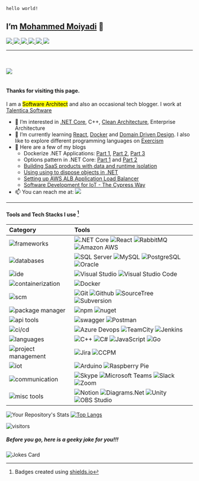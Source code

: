 `hello world!`
## I’m [Mohammed Moiyadi](https://mmoiyadi.github.io) 👋

<a href="https://www.linkedin.com/in/mmoiyadi/">
<img src="https://img.shields.io/badge/LinkedIn-0A66C2?style=flat&logo=linkedin">
</a>

<a href="https://medium.com/@mohammed-moiyadi">
<img src="https://img.shields.io/badge/Medium-000000?style=flat&logo=medium">
</a>

<a href="https://exercism.org/profiles/mmoiyadi">
<img src="https://img.shields.io/badge/Exercism-009CAB?style=flat&logo=exercism&logoColor=white">
</a>

<a href="https://www.reddit.com/user/MediocreSuggestion50">
<img src="https://img.shields.io/badge/Reddit-FF4500?style=flat&logo=reddit&logoColor=white">
</a>

<a href="https://mmoiyadi.github.io">
<img src="https://img.shields.io/badge/Website-brightgreen?style=flat&logo=google-chrome&logoColor=darkgreen">
</a>


<a href="https://app.pluralsight.com/profile/mmoiyadi">
<img src="https://img.shields.io/badge/Pluralsight-F15B2A?style=flat&logo=Pluralsight&logoColor=black">
</a>

---
<br><br>
<a href="https://about.me/mmoiyadi">
<img src="https://img.shields.io/badge/about-me-00A98F?style=for-the-badge">
</a>
<br><br>
#### Thanks for visiting this page. 

I am a <mark>Software Architect</mark> and also an occasional tech blogger. I work at [Talentica Software](https://www.talentica.com/)
- 👀 I’m interested in [.NET Core](https://github.com/dotnet/core), C++, [Clean Architecture](https://blog.cleancoder.com/uncle-bob/2012/08/13/the-clean-architecture.html), Enterprise Architecture
- 🌱 I’m currently learning [React](https://github.com/facebook/react), [Docker](https://www.docker.com/) and [Domain Driven Design](https://martinfowler.com/tags/domain%20driven%20design.html). I also like to explore different programming languages on [Exercism](https://exercism.org/)
- 📝 Here are a few of my blogs
  - Dockerize .NET Applications: [Part 1](https://www.talentica.com/blogs/dockerize-net-applications-part1/), [Part 2](https://www.talentica.com/blogs/dockerize-net-applications-part2/), [Part 3](https://www.talentica.com/blogs/dockerize-net-applications-part3/)
  - Options pattern in .NET Core: [Part 1](https://www.talentica.com/blogs/typed-configurations-in-net-core/) and [Part 2](https://www.talentica.com/blogs/change-notifications-and-named-options-using-options-pattern-in-net-core/)
  - [Building SaaS products with data and runtime isolation](https://www.talentica.com/blogs/develop-saas-product-with-data-run-time-isolation/)
  - [Using using to dispose objects in .NET](https://medium.com/me/stats/post/c64bb62d7d8b)
  - [Setting up AWS ALB Application Load Balancer](https://dev.to/mmoiyadi/setting-up-aws-alb-application-load-balancer-for-a-web-application-api-1p92)
  - [Software Development for IoT - The Cypress Way](https://www.talentica.com/blogs/development-tools-for-bluetooth-smart-applications-part-2/)
- 📫 You can reach me at: [<img src="https://img.shields.io/badge/-mohammed.moiyadi@gmail.com-EA4335?logo=gmail&style=social">](mailto:mohammed.moiyadi@gmail.com)

---

#### Tools and Tech Stacks I use [^badge]

| Category | Tools |
| :----------- | :----------- |
| ![frameworks](https://img.shields.io/badge/frameworks%20&%20libraries-white) | ![.NET Core](https://img.shields.io/badge/-.NET%20Core-512BD4?logo=dotnet) ![React](https://img.shields.io/badge/-React-61DAFB?logo=react&logoColor=white) ![RabbitMQ](https://img.shields.io/badge/-RabbitMQ-FF6600?logo=RabbitMQ&logoColor=white) ![Amazon AWS](https://img.shields.io/badge/-Amazon%20AWS-232F3E?logo=Amazon%20AWS) |
| ![databases](https://img.shields.io/badge/databases-white) | ![SQL Server](https://img.shields.io/badge/-SQL%20Server-CC2927?logo=Microsoft%20SQL%20Server) ![MySQL](https://img.shields.io/badge/-mysql-4479A1?logo=mysql&logoColor=white) ![PostgreSQL](https://img.shields.io/badge/postgresql-4169E1?logo=postgresql&logoColor=white) ![Oracle](https://img.shields.io/badge/Oracle-F80000?logo=oracle) |
| ![ide](https://img.shields.io/badge/ide-white) | ![Visual Studio](https://img.shields.io/badge/-Visual%20Studio-5C2D91?logo=Visual%20Studio) ![Visual Studio Code](https://img.shields.io/badge/-Visual%20Studio%20Code-007ACC?logo=Visual%20Studio%20Code) |
| ![containerization](https://img.shields.io/badge/containerization-white) | ![Docker](https://img.shields.io/badge/-docker-2496ED?logo=docker&logoColor=white) |
| ![scm](https://img.shields.io/badge/scm-white) | ![Git](https://img.shields.io/badge/-Git-F05032?logo=Git&logoColor=white) ![Github](https://img.shields.io/badge/-Github-181717?logo=Github) ![SourceTree](https://img.shields.io/badge/-Sourcetree-0052CC?logo=Sourcetree) ![Subversion](https://img.shields.io/badge/-Subversion-809CC9?logo=subversion&logoColor=white) |
| ![package manager](https://img.shields.io/badge/package%20manager-white) | ![npm](https://img.shields.io/badge/-npm-CB3837?logo=npm) ![nuget](https://img.shields.io/badge/-nuget-004880?logo=nuget) |
| ![api tools](https://img.shields.io/badge/api%20tools-white) | ![swagger](https://img.shields.io/badge/Swagger-85EA2D?logo=swagger&logoColor=black) ![Postman](https://img.shields.io/badge/Postman-FF6C37?logo=postman&logoColor=white) |
| ![ci/cd](https://img.shields.io/badge/ci/cd-white) | ![Azure Devops](https://img.shields.io/badge/-Azure%20DevOps-0078D7?logo=Azure%20DevOps) ![TeamCity](https://img.shields.io/badge/TeamCity-000000?logo=TeamCity) ![Jenkins](https://img.shields.io/badge/-Jenkins-D24939?logo=Jenkins&logoColor=white) |
| ![languages](https://img.shields.io/badge/languages-white) | ![C++](https://img.shields.io/badge/-C++-00599C?logo=Cplusplus) ![C#](https://img.shields.io/badge/-C%20Sharp-239120?logo=C%20Sharp) ![JavaScript](https://img.shields.io/badge/-JavaScript-F7DF1E?logo=JavaScript&logoColor=black) ![Go](https://img.shields.io/badge/Go-00ADD8?logo=Go&color=black) |
| ![project management](https://img.shields.io/badge/project%20management-white) | ![Jira](https://img.shields.io/badge/-Jira-0052CC?logo=Jira) ![CCPM](https://img.shields.io/badge/-CCPM-CB3837?logo=ccpm) |
| ![iot](https://img.shields.io/badge/iot-white) | ![Arduino](https://img.shields.io/badge/Arduino-00979D?logo=arduino&logoColor=white)  ![Raspberry Pie](https://img.shields.io/badge/Raspberry%20Pi-A22846?logo=Raspberry%20Pi) |
| ![communication](https://img.shields.io/badge/communication-white) | ![Skype](https://img.shields.io/badge/Skype-00AFF0?logo=skype&logoColor=white) ![Microsoft Teams](https://img.shields.io/badge/Microsoft%20Teams-6264A7?logo=Microsoft%20Teams&logoColor=white) ![Slack](https://img.shields.io/badge/-Slack-4A154B?logo=Slack) ![Zoom](https://img.shields.io/badge/-zoom-2D8CFF?logo=zoom&logoColor=white) |
| ![misc tools](https://img.shields.io/badge/miscellaneous-white) | ![Notion](https://img.shields.io/badge/-Notion-000000?logo=Notion) ![Diagrams.Net](https://img.shields.io/badge/diagrams.net-F08705?logo=diagrams.net&logoColor=white) ![Unity](https://img.shields.io/badge/-Unity-FFFFFF?logo=unity&logoColor=FFFFFF&color=000000)  ![OBS Studio](https://img.shields.io/badge/OBS%20Studio-302E31?logo=OBS%20Studio) |



![Your Repository's Stats](https://github-readme-stats.vercel.app/api?username=mmoiyadi&show_icons=true) [![Top Langs](https://github-readme-stats.vercel.app/api/top-langs/?username=mmoiyadi)](https://github.com/mmoiyadi/github-readme-stats)


![visitors](https://visitor-badge.glitch.me/badge?page_id=mmoiyadi.mmoiyadi)

##### Before you go, here is a geeky joke for you!!!
![Jokes Card](https://readme-jokes.vercel.app/api)


[^badge]: Badges created using [shields.io](https://shields.io)



<!---
mmoiyadi/mmoiyadi is a ✨ special ✨ repository because its `README.md` (this file) appears on your GitHub profile.
You can click the Preview link to take a look at your changes.
--->
